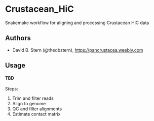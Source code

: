 # Crustacean_HiC
Snakemake workflow for aligning and processing Crustacean HiC data

## Authors

* David B. Stern (@thedbstern), https://pancrustacea.weebly.com

## Usage

#### TBD

Steps:
1. Trim and filter reads
2. Align to genome
3. QC and filter alignments
4. Estimate contact matrix
